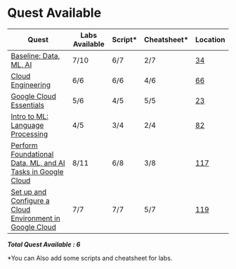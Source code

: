 # Quest Available

| Quest | Labs Available | Script* | Cheatsheet* | Location |
| ----- | -------------- | ------- | ----------- | -------- |
| [Baseline: Data, ML, AI](https://www.qwiklabs.com/quests/34)  | 7/10 | 6/7 | 2/7 | [34](34) |
| [Cloud Engineering](https://www.qwiklabs.com/quests/66) | 6/6 | 6/6 | 4/6 | [66](66) |
| [Google Cloud Essentials](https://www.qwiklabs.com/quests/23) | 5/6 | 4/5 | 5/5 | [23](23) |
| [Intro to ML: Language Processing](https://www.qwiklabs.com/quests/82) | 4/5 | 3/4 | 2/4 | [82](82) |
| [Perform Foundational Data, ML, and AI Tasks in Google Cloud](https://www.qwiklabs.com/quests/117) | 8/11 | 6/8 | 3/8 | [117](117) |
| [Set up and Configure a Cloud Environment in Google Cloud](https://www.qwiklabs.com/quests/119) | 7/7 | 7/7 | 5/7 | [119](119) |

***Total Quest Available : 6***

*You can Also add some scripts and cheatsheet for labs.